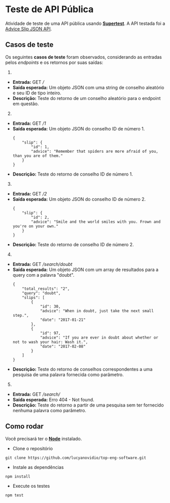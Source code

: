# Teste de API Pública

Atividade de teste de uma API pública usando <a href="">**Supertest**</a>. A API testada foi a <a href="https://api.adviceslip.com/#endpoint-random">Advice Slip JSON API</a>.


## Casos de teste

Os seguintes **casos de teste** foram observados, considerando as entradas pelos *endpoints* e os retornos por suas saídas:

1. 
- **Entrada:** GET */*
- **Saída esperada:** Um objeto JSON com uma string de conselho aleatório e seu ID de tipo inteiro.
- **Descrição:** Teste do retorno de um conselho aleatório para o endpoint em questão.

2.
- **Entrada:** GET */1*
- **Saída esperada:** Um objeto JSON do conselho ID de número 1.
    ```
    {
        "slip": {
            "id": 1,
            "advice": "Remember that spiders are more afraid of you, than you are of them."
        }
    }
    ```
- **Descrição:** Teste do retorno de conselho ID de número 1.

3.
- **Entrada:** GET */2*
- **Saída esperada:** Um objeto JSON do conselho ID de número 2.
    ```
    {
        "slip": {
            "id": 2,
            "advice": "Smile and the world smiles with you. Frown and you're on your own."
        }
    }
    ```
- **Descrição:** Teste do retorno de conselho ID de número 2.

4.
- **Entrada:** GET */search/doubt*
- **Saída esperada:** Um objeto JSON com um array de resultados para a query com a palavra "doubt".
    ```
    {
        "total_results": "2",
        "query": "doubt",
        "slips": [
            {
                "id": 30,
                "advice": "When in doubt, just take the next small step.",
                "date": "2017-01-21"
            },
            {
                "id": 97,
                "advice": "If you are ever in doubt about whether or not to wash your hair: Wash it.",
                "date": "2017-02-08"
            }
        ]
    }
    ```
- **Descrição:** Teste do retorno de conselhos correspondentes a uma pesquisa de uma palavra fornecida como parâmetro.

5.
- **Entrada:** GET */search/*
- **Saída esperada:** Erro 404 - Not found.
- **Descrição:** Teste do retorno a partir de uma pesquisa sem ter fornecido nenhuma palavra como parâmetro.


## Como rodar

Você precisará ter o <a href="https://nodejs.org/pt">**Node**</a> instalado.

- Clone o repositório

```
git clone https://github.com/lucyanovidio/top-eng-software.git
```

- Instale as dependências 

```
npm install
```

- Execute os testes

```
npm test
```
